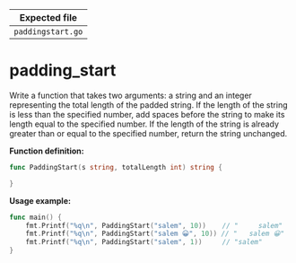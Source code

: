 | Expected file     |
| ----------------- |
| `paddingstart.go` |

# padding_start

Write a function that takes two arguments: a string and an integer representing the total length of the padded string. If the length of the string is less than the specified number, add spaces before the string to make its length equal to the specified number. If the length of the string is already greater than or equal to the specified number, return the string unchanged.

**Function definition:**

```go
func PaddingStart(s string, totalLength int) string {

}
```

**Usage example:**

```go
func main() {
    fmt.Printf("%q\n", PaddingStart("salem", 10))    // "     salem"
    fmt.Printf("%q\n", PaddingStart("salem 😀", 10)) // "   salem 😀"
    fmt.Printf("%q\n", PaddingStart("salem", 1))     // "salem"
}
```
